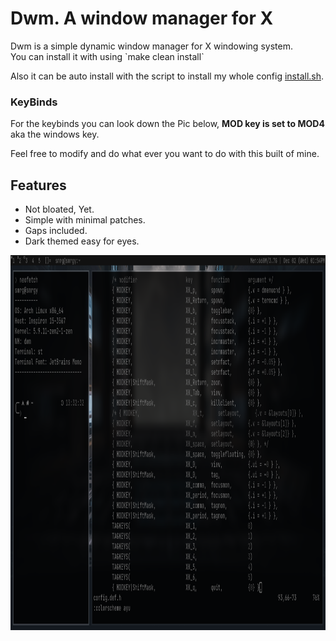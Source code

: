 # Dwm. A window manager for X

<p> Dwm is a simple dynamic window manager for X windowing system. <br>
You can install it with using 
`make clean install` <br>

Also it can be auto install with the script to install my whole config [install.sh](https://github.com/AvishekPD/AvishekPD/blob/main/install.sh). <br> 

### KeyBinds 
For the keybinds you can look down the Pic below, 
<b>MOD key is set to MOD4</b> aka the windows key.

Feel free to modify and do what ever you want to do with this built of mine.

## Features 
- Not bloated, Yet.
- Simple with minimal patches.
- Gaps included.
- Dark themed easy for eyes.

<p alight="center">
	<img width="800"
	height="600'
	alt="preview"
	src="./preview.jpg">
</p>
